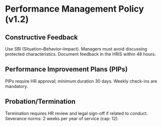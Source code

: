 # Performance Management Policy (v1.2)
## Constructive Feedback
Use SBI (Situation–Behavior–Impact). Managers must avoid discussing protected characteristics. Document feedback in the HRIS within 48 hours.

## Performance Improvement Plans (PIPs)
PIPs require HR approval; minimum duration 30 days. Weekly check-ins are mandatory.

## Probation/Termination
Termination requires HR review and legal sign-off if related to conduct. Severance norms: 2 weeks per year of service (cap: 12).
